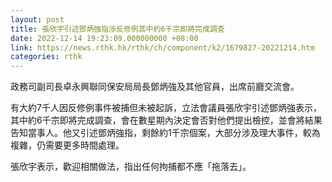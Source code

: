 ```yaml
---
layout: post
title: 張欣宇引述鄧炳強指涉反修例其中約6千宗即將完成調查
date: 2022-12-14 19:23:09.000000000 +08:00
link: https://news.rthk.hk/rthk/ch/component/k2/1679827-20221214.htm
categories: rthk
---
```


政務司副司長卓永興聯同保安局局長鄧炳強及其他官員，出席前廳交流會。

有大約7千人因反修例事件被捕但未被起訴，立法會議員張欣宇引述鄧炳強表示，其中約6千宗即將完成調查，會在數星期內決定會否對他們提出檢控，並會將結果告知當事人。他又引述鄧炳強指，剩餘約1千宗個案，大部分涉及理大事件，較為複雜，仍需要更多時間處理。

張欣宇表示，歡迎相關做法，指出任何拘捕都不應「拖落去」。
